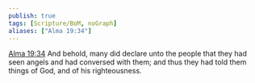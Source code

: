 ```yaml
---
publish: true
tags: [Scripture/BoM, noGraph]
aliases: ["Alma 19:34"]
---
```

[Alma 19:34](https://churchofjesuschrist.org/study/scriptures/bofm/alma/19?lang=eng&id=p34#p34) And behold, many did declare unto the people that they had seen angels and had conversed with them; and thus they had told them things of God, and of his righteousness.
